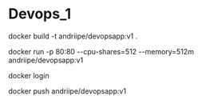 # Devops_1
docker build -t andriipe/devopsapp:v1 .

docker run -p 80:80 --cpu-shares=512 --memory=512m andriipe/devopsapp:v1

docker login

docker push andriipe/devopsapp:v1
